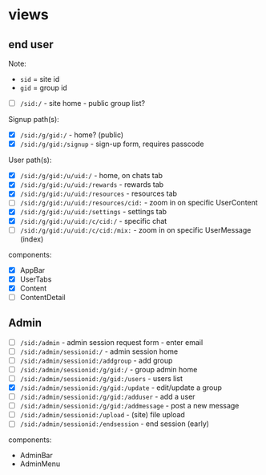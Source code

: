 # views

## end user

Note:

- `sid` = site id
- `gid` = group id

- [ ] `/sid:/` - site home - public group list?

Signup path(s):

- [x] `/sid:/g/gid:/` - home? (public)
- [x] `/sid:/g/gid:/signup` - sign-up form, requires passcode

User path(s):

- [x] `/sid:/g/gid:/u/uid:/` - home, on chats tab
- [x] `/sid:/g/gid:/u/uid:/rewards` - rewards tab
- [x] `/sid:/g/gid:/u/uid:/resources` - resources tab
- [ ] `/sid:/g/gid:/u/uid:/resources/cid:` - zoom in on specific UserContent
- [x] `/sid:/g/gid:/u/uid:/settings` - settings tab
- [x] `/sid:/g/gid:/u/uid:/c/cid:/` - specific chat
- [ ] `/sid:/g/gid:/u/uid:/c/cid:/mix:` - zoom in on specific UserMessage (index)

components:

- [x] AppBar
- [x] UserTabs
- [x] Content
- [ ] ContentDetail

## Admin

- [ ] `/sid:/admin` - admin session request form - enter email
- [ ] `/sid:/admin/sessionid:/` - admin session home
- [ ] `/sid:/admin/sessionid:/addgroup` - add group
- [ ] `/sid:/admin/sessionid:/g/gid:/` - group admin home
- [ ] `/sid:/admin/sessionid:/g/gid:/users` - users list
- [x] `/sid:/admin/sessionid:/g/gid:/update` - edit/update a group
- [ ] `/sid:/admin/sessionid:/g/gid:/adduser` - add a user
- [ ] `/sid:/admin/sessionid:/g/gid:/addmessage` - post a new message
- [ ] `/sid:/admin/sessionid:/upload` - (site) file upload
- [ ] `/sid:/admin/sessionid:/endsession` - end session (early)

components:

- AdminBar
- AdminMenu

